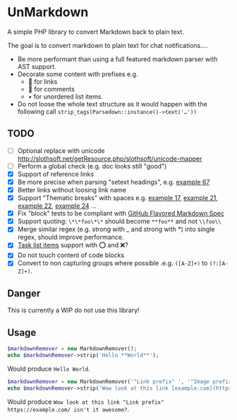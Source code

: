 # UnMarkdown

A simple PHP library to convert Markdown back to plain text.

The goal is to convert markdown to plain text for chat notifications….
 * Be more performant than using a full featured markdown parser with AST support.
 * Decorate some content with prefixes e.g.
   * 🔗 for links
   * 💬 for comments 
   * • for unordered list items.
 * Do not loose the whole text structure as it would happen with the following call `strip_tags(Parsedown::instance()->text('…'))`

## TODO

- [ ] Optional replace with unicode http://slothsoft.net/getResource.php/slothsoft/unicode-mapper
- [ ] Perform a global check (e.g. doc looks still "good")
- [x] Support of reference links
- [x] Be more precise when parsing "setext headings", e.g. [example 67](https://github.github.com/gfm/#example-67)
- [x] Better links without loosing link name
- [x] Support "Thematic breaks" with spaces  e.g. [example 17](https://github.github.com/gfm/#example-17), [example 21](https://github.github.com/gfm/#example-21), [example 22](https://github.github.com/gfm/#example-22), [example 24](https://github.github.com/gfm/#example-24) …
- [x] Fix "block" tests to be compliant with [GitHub Flavored Markdown Spec](https://github.github.com/gfm/#tables-extension-)
- [x] Support quoting: `\*\*foo\*\*` should become `**foo**` and not `\\foo\\`
- [x] Merge similar regex (e.g. strong with _ and strong with *) into single regex, should improve performance.
- [x] [Task list items](https://github.github.com/gfm/#task-list-items-extension-) support with ⭕ ️and ❌?
- [x] Do not touch content of code blocks
- [x] Convert to non capturing groups where possible .e.g. `([A-Z]+)` to `(?:[A-Z]+)`.
## Danger

This is currently a WIP do not use this library!

## Usage

```php
$markdownRemover = new MarkdownRemover();
echo $markdownRemover->strip('Hello **World**');
```

Would produce `Hello World`.


```php
$markdownRemover = new MarkdownRemover('"Link prefix" ', '"Image prefix️" ', '"Comment prefix" ', '… ');
echo $markdownRemover->strip('Wow look at this link [example.com](https://example.com/) isn't it **awesome**?');
```

Would produce `Wow look at this link "Link prefix" https://example.com/ isn't it awesome?`.
